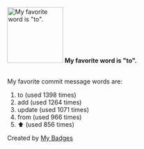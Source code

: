 <img src="https://github.com/my-badges/my-badges/blob/master/src/all-badges/favorite-word/favorite-word.png?raw=true" alt="My favorite word is &quot;to&quot;." title="My favorite word is &quot;to&quot;." width="128">
<strong>My favorite word is &quot;to&quot;.</strong>
<br><br>

My favorite commit message words are:

1. to (used 1398 times)
2. add (used 1264 times)
3. update (used 1071 times)
4. from (used 966 times)
5. :arrow_up: (used 856 times)


Created by <a href="https://github.com/my-badges/my-badges">My Badges</a>